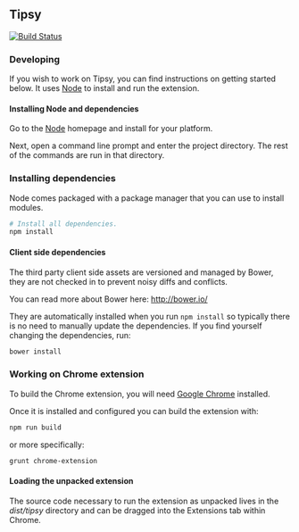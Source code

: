 Tipsy
-----

[![Build Status](https://travis-ci.org/haystack/tipsy.png?branch=master)](https://travis-ci.org/haystack/tipsy)


### Developing ###

If you wish to work on Tipsy, you can find instructions on getting started
below.  It uses [Node](http://nodejs.org) to install and run the extension.

#### Installing Node and dependencies ####

Go to the [Node](http://nodejs.org) homepage and install for your platform.

Next, open a command line prompt and enter the project directory.  The rest of
the commands are run in that directory.

### Installing dependencies ###

Node comes packaged with a package manager that you can use to install modules.

``` bash
# Install all dependencies.
npm install
```

#### Client side dependencies ####

The third party client side assets are versioned and managed by Bower, they are
not checked in to prevent noisy diffs and conflicts.

You can read more about Bower here: http://bower.io/

They are automatically installed when you run `npm install` so typically there
is no need to manually update the dependencies.  If you find yourself changing
the dependencies, run:

``` bash
bower install
```

### Working on Chrome extension ###

To build the Chrome extension, you will need [Google
Chrome](http://chrome.com/) installed.

Once it is installed and configured you can build the extension with:

``` bash
npm run build
```

or more specifically:

``` bash
grunt chrome-extension
```

#### Loading the unpacked extension ####

The source code necessary to run the extension as unpacked lives in the
*dist/tipsy* directory and can be dragged into the Extensions tab within
Chrome.
